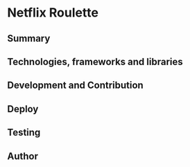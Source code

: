 # Netflix Roulette

## Summary
## Technologies, frameworks and libraries
## Development and Contribution
## Deploy
## Testing
## Author










